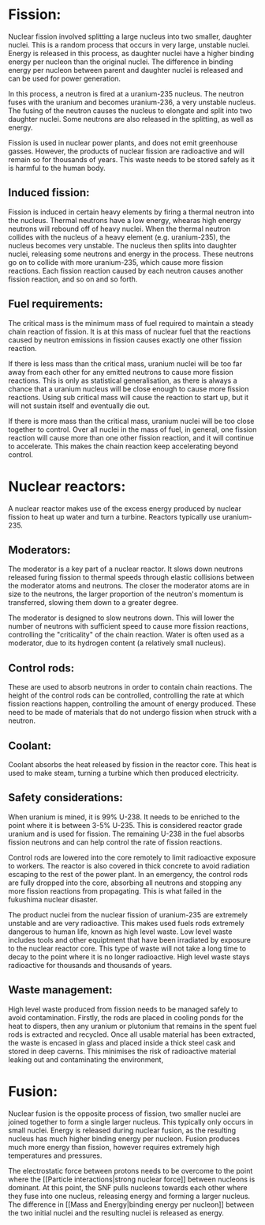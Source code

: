 # Fission:

Nuclear fission involved splitting a large nucleus into two smaller, daughter nuclei. This is a random process that occurs in very large, unstable nuclei. Energy is released in this process, as daughter nuclei have a higher binding energy per nucleon than the original nuclei. The difference in binding energy per nucleon between parent and daughter nuclei is released and can be used for power generation.

In this process, a neutron is fired at a uranium-235 nucleus. The neutron fuses with the uranium and becomes uranium-236, a very unstable nucleus. The fusing of the neutron causes the nucleus to elongate and split into two daughter nuclei. Some neutrons are also released in the splitting, as well as energy.

Fission is used in nuclear power plants, and does not emit greenhouse gasses. However, the products of nuclear fission are radioactive and will remain so for thousands of years. This waste needs to be stored safely as it is harmful to the human body.

## Induced fission:

Fission is induced in certain heavy elements by firing a thermal neutron into the nucleus. Thermal neutrons have a low energy, whearas high energy neutrons will rebound off of heavy nuclei. When the thermal neutron collides with the nucleus of a heavy element (e.g. uranium-235), the nucleus becomes very unstable. The nucleus then splits into daughter nuclei, releasing some neutrons and energy in the process. These neutrons go on to collide with more uranium-235, which cause more fission reactions. Each fission reaction caused by each neutron causes another fission reaction, and so on and so forth.

## Fuel requirements:

The critical mass is the minimum mass of fuel required to maintain a steady chain reaction of fission. It is at this mass of nuclear fuel that the reactions caused by neutron emissions in fission causes exactly one other fission reaction. 

If there is less mass than the critical mass, uranium nuclei will be too far away from each other for any emitted neutrons to cause more fission reactions. This is only as statistical generalisation, as there is always a chance that a uranium nucleus will be close enough to cause more fission reactions. Using sub critical mass will cause the reaction to start up, but it will not sustain itself and eventually die out.

If there is more mass than the critical mass, uranium nuclei will be too close together to control. Over all nuclei in the mass of fuel, in general, one fission reaction will cause more than one other fission reaction, and it will continue to accelerate. This makes the chain reaction keep accelerating beyond control.

# Nuclear reactors:

A nuclear reactor makes use of the excess energy produced by nuclear fission to heat up water and turn a turbine. Reactors typically use uranium-235. 

## Moderators:

The moderator is a key part of a nuclear reactor. It slows down neutrons released furing fission to thermal speeds through elastic collisions between the moderator atoms and neutrons. The closer the moderator atoms are in size to the neutrons, the larger proportion of the neutron's momentum is transferred, slowing them down to a greater degree.

The moderator is designed to slow neutrons down. This will lower the number of neutrons with sufficient speed to cause more fission reactions, controlling the "criticality" of the chain reaction. Water is often used as a moderator, due to its hydrogen content (a relatively small nucleus). 

## Control rods:

These are used to absorb neutrons in order to contain chain reactions. The height of the control rods can be controlled, controlling the rate at which fission reactions happen, controlling the amount of energy produced. These need to be made of materials that do not undergo fission when struck with a neutron.

## Coolant:

Coolant absorbs the heat released by fission in the reactor core. This heat is used to make steam, turning a turbine which then produced electricity.

## Safety considerations:

When uranium is mined, it is 99% U-238. It needs to be enriched to the point where it is between 3-5% U-235. This is considered reactor grade uranium and is used for fission. The remaining U-238 in the fuel absorbs fission neutrons and can help control the rate of fission reactions.

Control rods are lowered into the core remotely to limit radioactive exposure to workers. The reactor is also covered in thick concrete to avoid radiation escaping to the rest of the power plant. In an emergency, the control rods are fully dropped into the core, absorbing all neutrons and stopping any more fission reactions from propagating. This is what failed in the fukushima nuclear disaster.

The product nuclei from the nuclear fission of uranium-235 are extremely unstable and are very radioactive. This makes used fuels rods extremely dangerous to human life, known as high level waste. Low level waste includes tools and other equiptment that have been irradiated by exposure to the nuclear reactor core. This type of waste will not take a long time to decay to the point where it is no longer radioactive. High level waste stays radioactive for thousands and thousands of years.

## Waste management:

High level waste produced from fission needs to be managed safely to avoid contamination. Firstly, the rods are placed in cooling ponds for the heat to dispers, then any uranium or plutonium that remains in the spent fuel rods is extracted and recycled. Once all usable material has been extracted, the waste is encased in glass and placed inside a thick steel cask and stored in deep caverns. This minimises the risk of radioactive material leaking out and contaminating the environment,


# Fusion:

Nuclear fusion is the opposite process of fission, two smaller nuclei are joined together to form a single larger nucleus. This typically only occurs in small nuclei. Energy is released during nuclear fusion, as the resulting nucleus has much higher binding energy per nucleon. Fusion produces much more energy than fission, however requires extremely high temperatures and pressures.

The electrostatic force between protons needs to be overcome to the point where the [[Particle interactions|strong nuclear force]] between nucleons is dominant. At this point, the SNF pulls nucleons towards each other where they fuse into one nucleus, releasing energy and forming a larger nucleus. The difference in [[Mass and Energy|binding energy per nucleon]] between the two initial nuclei and the resulting nuclei is released as energy.
